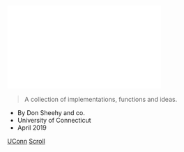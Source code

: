 <!-- ![logo](logosmall.png) -->
<img src = "logo.png" width = 70%>

> A collection of implementations, functions and ideas.

- By Don Sheehy and co.
- University of Connecticut
- April 2019

[UConn](https://uconn.edu)
[Scroll](#main)


<!-- ![color](#000000) -->
<!-- ![](bg.png) -->
